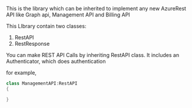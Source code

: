 This is the library which can be inherited to implement any new AzureRest API like Graph api, Management API and Billing API

This LIbrary contain two classes:
1. RestAPI
2. RestResponse

You can make REST API Calls by inheriting RestAPI class.
It includes an Authenticator, which does authentication

for example,
```c#
class ManagementAPI:RestAPI
{

}



```

